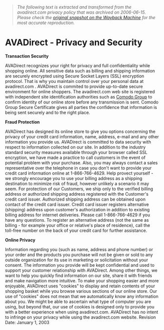 > *The following text is extracted and transformed from the avadirect.com privacy policy that was archived on 2006-06-15. Please check the [original snapshot on the Wayback Machine](https://web.archive.org/web/20060615080501id_/http%3A//www.avadirect.com/privacy.asp) for the most accurate reproduction.*

# AVADirect - Privacy and Security

**Transaction Security**

AVADirect recognizes your right for privacy and full confidentiality while shopping online. All sensitive data such as billing and shipping information are securely encrypted using Secure Socket Layers (SSL) encryption protocol. That is why you maintain control over your personal data at avadirect.com . AVADirect is commited to provide up-to-date secure environment for online shoppers. The avadirect.com web site is registered with independent site identification authorities such as [Comodo Group](http://www.comodogroup.com/) to confirm identity of our online store before any transmission is sent. Comodo Group Secure Certificate gives all parties the confidence that information is being sent securely and to the right place. 

**Fraud Protection**

AVADirect has designed its online store to give you options concerning the privacy of your credit card information, name, address, e-mail and any other information you provide us. AVADirect is committed to data security with respect to information collected on our site. In addition to the industry standard security measures available through your browser called SSL encryption, we have made a practice to call customers in the event of potential problem with your purchase. Also, you may always contact a sales representative over the telephone in case you don't want to provide your credit card information online at 1-866-766-4629. Help provect yourself - we strongly encourage you to use your billing address as a shipping destination to minimize risk of fraud, however unlikely a scenario it may seem. For protection of our Customers, we ship only to the verified billing address or authorized shipping address registered with the Customer's credit card issuer. Authorized shipping address can be obtained upon contact of the credit card issuer. Credit card issuer registers alternative (shipping) address upon customer's authorization in addition to existing billing address for internet deliveries. Please call 1-866-766-4629 if you have any questions. To register an alternative address (not the same as billing - for example your office or relative's place of residence), call the toll-free number on the back of your credit card for further assistance. 

**Online Privacy**

Information regarding you (such as name, address and phone number) or your order and the products you purchase will not be given or sold to any outside organization for its use in marketing or solicitation without your consent. The information you provide will be kept confidential and used to support your customer relationship with AVADirect. Among other things, we want to help you quickly find information on our site, share it with friends and make navigation more intuitive. To make your shopping easier and more enjoyable, AVADirect uses "cookies" to display and retain contents of your shopping basket while you browse various sections of our online store. Our use of "cookies" does not mean that we automatically know any information about you. We might be able to ascertain what type of computer you are using, but beyond that, our use of cookies is designed only to provide you with a better experience when using avadirect.com. AVADirect has no intent to infringe on your privacy while using the avadirect.com website. Revision Date: January 1, 2003 
